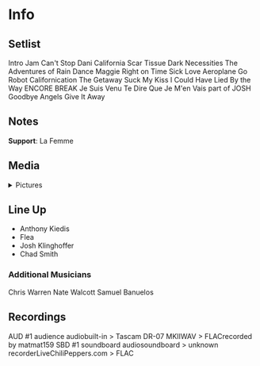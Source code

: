 # Info

## Setlist

Intro Jam
Can't Stop
Dani California
Scar Tissue
Dark Necessities
The Adventures of Rain Dance Maggie
Right on Time
Sick Love
Aeroplane
Go Robot
Californication
The Getaway
Suck My Kiss
I Could Have Lied
By the Way
ENCORE BREAK
Je Suis Venu Te Dire Que Je M'en Vais part of JOSH
Goodbye Angels
Give It Away

## Notes

**Support**: La Femme

## Media 

<details>
  <summary>Pictures</summary>
  <!--<img alt="Setlist" title="Setlist" src="_.jpg" height="200" />
  <img alt="Clipping" title="Clipping" src="_.jpg" height="200" />
  <img alt="Flyer" title="Flyer" src="_.jpg" height="200" />-->
</details>

## Line Up

* Anthony Kiedis
* Flea
* Josh Klinghoffer
* Chad Smith

### Additional Musicians

Chris Warren  Nate Walcott  Samuel Banuelos

## Recordings

AUD #1
audience audiobuilt-in > Tascam DR-07 MKIIWAV > FLACrecorded by matmat159  SBD #1
soundboard audiosoundboard > unknown recorderLiveChiliPeppers.com > FLAC